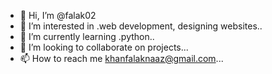 - 👋 Hi, I’m @falak02
- 👀 I’m interested in .web development, designing websites..
- 🌱 I’m currently learning .python..
- 💞️ I’m looking to collaborate on projects...
- 📫 How to reach me khanfalaknaaz@gmail.com...

<!---
falak02/falak02 is a ✨ special ✨ repository because its `README.md` (this file) appears on your GitHub profile.
You can click the Preview link to take a look at your changes.
--->
